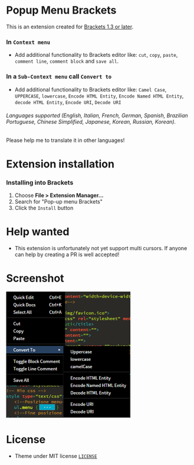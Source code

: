# Popup Menu Brackets


This is an extension created for [Brackets 1.3 or later](http://brackets.io/). 


### In `Context menu`

* Add additional functionality to Brackets editor like: `cut`, `copy`, `paste`,  `comment line`, `comment block` and `save all`.

### In a `Sub-Context menu` call `Convert to`

* Add additional functionality to Brackets editor like: `Camel Case`, `UPPERCASE`, `lowercase`, `Encode HTML Entity`, `Encode Named HTML Entity`, `decode HTML Entity`, `Encode URI`, `Decode URI`


###### Languages supported (English, Italian, French, German, Spanish, Brazilian Portuguese, Chinese Simplified, Japanese, Korean, Russian, Korean).
Please help me to translate it in other languages!

# Extension installation

### Installing into Brackets

1. Choose **File > Extension Manager...**
2. Search for "Pop-up menu Brackets"
3. Click the `Install` button


# Help wanted

* This extension is unfortunately not yet support multi cursors. If anyone can help by creating a PR is well accepted!

# Screenshot

![Image 1](https://github.com/Denisov21/Popup-menu-extension/blob/master/screenshot/Image1.png)

# License

* Theme under MIT license [`LICENSE`](LICENSE)
